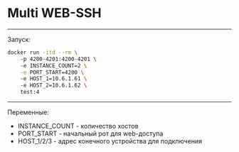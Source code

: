 # Multi WEB-SSH

---

Запуск:
```sh
docker run -itd --rm \ 
    -p 4200-4201:4200-4201 \ 
    -e INSTANCE_COUNT=2 \
    -e PORT_START=4200 \ 
    -e HOST_1=10.6.1.61 \ 
    -e HOST_2=10.6.1.62 \ 
    test:4
```

---

Переменные:
 - INSTANCE_COUNT - количество хостов
 - PORT_START - начальный рот для web-доступа
 - HOST_1/2/3 - адрес конечного устройства для подключения